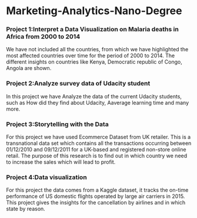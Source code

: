 # Marketing-Analytics-Nano-Degree

### Project 1:Interpret a Data Visualization on Malaria deaths in Africa from 2000 to 2014
We have not included all the countries, from which we have highlighted the most affected countries
over time for the period of 2000 to 2014. The different insights on countries like Kenya, Democratic
republic of Congo, Angola are shown.

### Project 2:Analyze survey data of Udacity student
In this project we have Analyze the data of the current Udacity students, such as How did they find 
about Udacity, Aaverage learning time and many more.

### Project 3:Storytelling with the Data
For this project we have used Ecommerce Dataset from UK retailer. This is a transnational data set 
which contains all the transactions occurring between 01/12/2010 and 09/12/2011 for a UK-based and 
registered non-store online retail. The purpose of this research is to find out in which country
we need to increase the sales which will lead to profit.

### Project 4:Data visualization 
For this project the data comes from a Kaggle dataset, it tracks the on-time performance of US domestic
flights operated by large air carriers in 2015. This project gives the insights for the cancellation by 
airlines and in which state by reason. 

